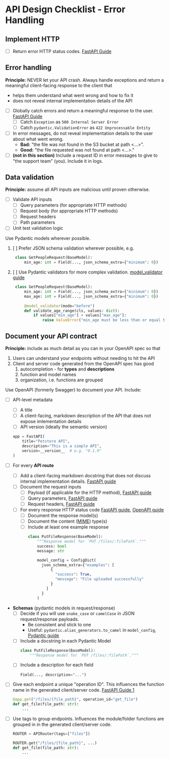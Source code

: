 # API Design Checklist - Error Handling

## Implement HTTP

- [ ] Return error HTTP status codes. [FastAPI Guide](https://fastapi.tiangolo.com/tutorial/handling-errors/#raise-an-httpexception-in-your-code)

## Error handling

**Principle:** NEVER let your API crash. Always handle exceptions and return a meaningful client-facing response to the client that

- helps them understand what went wrong and how to fix it
- does not reveal internal implementation details of the API

- [ ] Globally catch errors and return a meaningful response to the user. [FastAPI Guide](https://fastapi.tiangolo.com/tutorial/handling-errors/#install-custom-exception-handlers)
  - [ ] Catch `Exception` as `500 Internal Server Error`
  - [ ] Catch `pydantic.ValidationError` as `422 Unprocessable Entity`
- [ ] In error messages, do not reveal implementation details to the user about what went wrong. 
  - **Bad:** "the file was not found in the S3 bucket at path <...>". 
  - **Good:** "the file requested was not found at path <...>."
- [ ] **(not in this section)** Include a request ID in error messages to give to "the support team" (you). Include it in logs.

## Data validation

**Principle:** assume all API inputs are malicious until proven otherwise.

- [ ] Validate API inputs
  - [ ] Query parameters (for appropriate HTTP methods)
  - [ ] Request body (for appropriate HTTP methods)
  - [ ] Request headers
  - [ ] Path parameters
- [ ] Unit test validation logic

Use Pydantic models wherever possible.

1. [ ] Prefer JSON schema validation wherever possible, e.g.
   ```python
    class GetPeopleRequest(BaseModel):
        min_age: int = Field(..., json_schema_extra={"minimum": 0})
    ```
2. [ ] Use Pydantic validators for more complex validation. [model_validator guide](https://docs.pydantic.dev/latest/concepts/validators/#model-validators)
   ```python
    class GetPeopleRequest(BaseModel):
        min_age: int = Field(..., json_schema_extra={"minimum": 0})
        max_age: int = Field(..., json_schema_extra={"minimum": 0})
        
        @model_validator(mode="before")
        def validate_age_range(cls, values: dict):
            if values["min_age"] > values["max_age"]:
                raise ValueError("min_age must be less than or equal to max_age")
    ```

## Document your API contract

**Principle:** include as much detail as you can in your OpenAPI spec so that

1. Users can understand your endpoints without needing to hit the API
2. Client and server code generated from the OpenAPI spec has good
   1. autocompletion - for **types** and **descriptions**
   2. function and model names
   3. organization, i.e. functions are grouped

Use OpenAPI (formerly Swagger) to document your API. Include:

- [ ] API-level metadata
  - [ ] A title
  - [ ] A client-facing, markdown description of the API that does not expose imlementation details
  - [ ] API version (ideally the semantic version)
  ```python
  app = FastAPI(
      title="Petstore API",
      description="This is a simple API",
      version=__version__  # e.g. "0.1.0"
  )
  ```

- [ ] For every **API route**
  - [ ] Add a client-facing markdown docstring that does not discuss internal implementation details. [FastAPI guide](https://fastapi.tiangolo.com/advanced/path-operation-advanced-configuration/#advanced-description-from-docstring)
  - [ ] Document the request inputs
    - [ ] Payload (if applicable for the HTTP method), [FastAPI guide](https://fastapi.tiangolo.com/tutorial/body/)
    - [ ] Query parameters, [FastAPI guide](https://fastapi.tiangolo.com/tutorial/query-params-str-validations/)
    - [ ] Request headers, [FastAPI guide](https://fastapi.tiangolo.com/tutorial/header-params/)
  - [ ] For every response HTTP status code [FastAPI guide](https://fastapi.tiangolo.com/advanced/additional-responses/), [OpenAPI guide](https://swagger.io/docs/specification/describing-responses/)
    - [ ] Document the response model(s)
    - [ ] Document the content ([MIME](https://developer.mozilla.org/en-US/docs/Web/HTTP/Basics_of_HTTP/MIME_types/Common_types)) type(s)
    - [ ] Include at least one example response
      ```python
      class PutFileResponse(BaseModel):
          """Response model for `PUT /files/:filePath`."""
          success: bool
          message: str
      
          model_config = ConfigDict(
            json_schema_extra={"examples": [
                {
                  "success": True, 
                  "message": "File uploaded successfully"
                }
              ]
            }
          )
      ```
- **Schemas** (pydantic models in request/response)
  - [ ] Decide if you will use `snake_case` or `camelCase` in JSON request/response payloads. 
    - Be consistent and stick to one
    - Useful: `pydantic.alias_generators.to_camel` in `model_config`, [Pydantic guide](https://docs.pydantic.dev/latest/api/config/#pydantic.config.ConfigDict.loc_by_alias)
  - [ ] Include a docstring in each Pydantic Model
    ```python
    class PutFileResponse(BaseModel):
        """Response model for `PUT /files/:filePath`."""
    ```
  - [ ] Include a description for each field 
    ```python
    Field(..., description="...")
    ```
- [ ] Give each endpoint a unique "operation ID". This influences the function name in the generated client/server code. [FastAPI Guide 1](https://fastapi.tiangolo.com/advanced/path-operation-advanced-configuration/#using-the-path-operation-function-name-as-the-operationid)
  ```python
  @app.get("/files/{file_path}", operation_id="get_file")
  def get_file(file_path: str):
      ...
  ```
- [ ] Use tags to group endpoints. Influences the module/folder functions are grouped in in the generated client/server code.
  ```python
  ROUTER = APIRouter(tags=["files"])

  ROUTER.get("/files/{file_path}", ...)
  def get_file(file_path: str):
      ...
  ```
